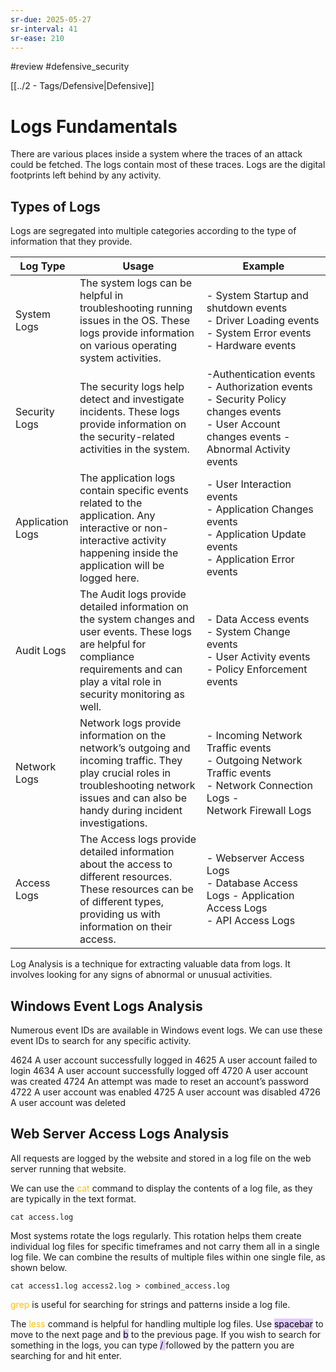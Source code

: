 ```yaml
---
sr-due: 2025-05-27
sr-interval: 41
sr-ease: 210
---
```


#review 
#defensive_security

[[../2 - Tags/Defensive|Defensive]]

# Logs Fundamentals

There are various places inside a system where the traces of an attack could be fetched. The logs contain most of these traces. Logs are the digital footprints left behind by any activity.

## Types of Logs

Logs are segregated into multiple categories according to the type of information that they provide. 

| Log Type         | Usage                                                                                                                                                                                            | Example                                                                                                                                                |
| ---------------- | ------------------------------------------------------------------------------------------------------------------------------------------------------------------------------------------------ | ------------------------------------------------------------------------------------------------------------------------------------------------------ |
| System Logs      | The system logs can be helpful in troubleshooting running issues in the OS. These logs provide information on various operating system activities.                                               | - System Startup and shutdown events  <br>- Driver Loading events  <br>- System Error events  <br>- Hardware events                                    |
| Security Logs    | The security logs help detect and investigate incidents. These logs provide information on the security-related activities in the system.                                                        | -Authentication events  <br>- Authorization events  <br>- Security Policy changes events  <br>- User Account changes events - Abnormal Activity events |
| Application Logs | The application logs contain specific events related to the application. Any interactive or non-interactive activity happening inside the application will be logged here.                       | - User Interaction events  <br>- Application Changes events  <br>- Application Update events <br>- Application Error events                            |
| Audit Logs       | The Audit logs provide detailed information on the system changes and user events. These logs are helpful for compliance requirements and can play a vital role in security monitoring as well.  | - Data Access events  <br>- System Change events  <br>- User Activity events  <br>- Policy Enforcement events                                          |
| Network Logs     | Network logs provide information on the network’s outgoing and incoming traffic. They play crucial roles in troubleshooting network issues and can also be handy during incident investigations. | - Incoming Network Traffic events  <br>- Outgoing Network Traffic events  <br>- Network Connection Logs - Network Firewall Logs                        |
| Access Logs      | The Access logs provide detailed information about the access to different resources. These resources can be of different types, providing us with information on their access.                  | - Webserver Access Logs  <br>- Database Access Logs - Application Access Logs  <br>- API Access Logs                                                   |

Log Analysis is a technique for extracting valuable data from logs. It involves looking for any signs of abnormal or unusual activities.

## Windows Event Logs Analysis

Numerous event IDs are available in Windows event logs. We can use these event IDs to search for any specific activity. 

4624	A user account successfully logged in
4625	A user account failed to login
4634	A user account successfully logged off
4720	A user account was created
4724	An attempt was made to reset an account’s password
4722	A user account was enabled
4725	A user account was disabled
4726	A user account was deleted

  
## Web Server Access Logs Analysis

All  requests are logged by the website and stored in a log file on the web server running that website.

We can use the <span style="color:rgb(255, 192, 0)">cat</span> command to display the contents of a log file, as they are typically in the text format.

```
cat access.log
```

Most systems rotate the logs regularly. This rotation helps them create individual log files for specific timeframes and not carry them all in a single log file. We can combine the results of multiple files within one single file, as shown below.

```
cat access1.log access2.log > combined_access.log
```

<span style="color:rgb(255, 192, 0)">grep</span> is useful for searching for strings and patterns inside a log file.

The <span style="color:rgb(255, 192, 0)">less</span> command is helpful for handling multiple log files. Use <mark style="background: #D2B3FFA6;">spacebar</mark> to move to the next page and <mark style="background: #D2B3FFA6;">b</mark> to the previous page.  If you wish to search for something in the logs, you can type <mark style="background: #D2B3FFA6;">/ </mark>followed by the pattern you are searching for and hit enter. 

